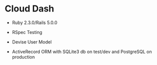 # Cloud Dash

* Ruby 2.3.0/Rails 5.0.0

* RSpec Testing

* Devise User Model

* ActiveRecord ORM with SQLite3 db on test/dev and PostgreSQL on production
